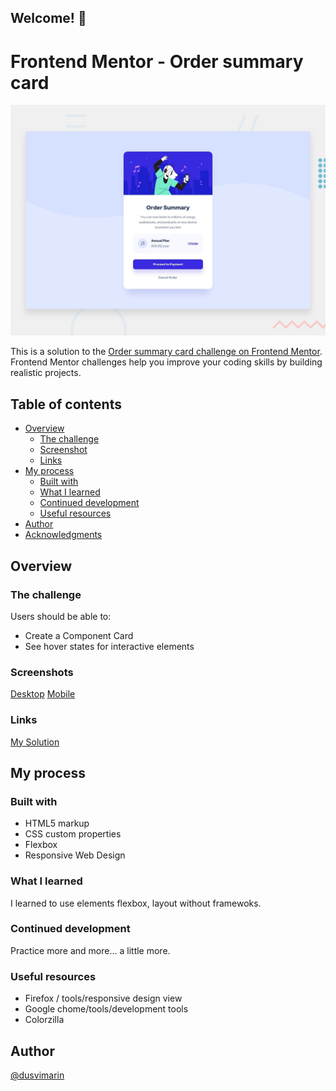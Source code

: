 ## Welcome! 👋

# Frontend Mentor - Order summary card 
![Design preview for order sumary card coding challenge](./design/desktop-preview.jpg)

This is a solution to the [Order summary card challenge on Frontend Mentor](https://www.frontendmentor.io/challenges/order-summary-component-QlPmajDUj). Frontend Mentor challenges help you improve your coding skills by building realistic projects. 

## Table of contents

- [Overview](#overview)
  - [The challenge](#the-challenge)
  - [Screenshot](#screenshot)
  - [Links](#links)
- [My process](#my-process)
  - [Built with](#built-with)
  - [What I learned](#what-i-learned)
  - [Continued development](#continued-development)
  - [Useful resources](#useful-resources)
- [Author](#author)
- [Acknowledgments](#acknowledgments)

## Overview

### The challenge

Users should be able to:

- Create a Component Card 
- See hover states for interactive elements

### Screenshots

[Desktop](https://github.com/dusvimarin/FEM-order-summary-component/blob/main/screenshots/desktop.png)
[Mobile](https://github.com/dusvimarin/FEM-order-summary-component/blob/main/screenshots/mobile.png)


### Links

[My Solution](https://dusvimarin.github.io/FEM-order-summary-component)


## My process

### Built with

- HTML5 markup
- CSS custom properties
- Flexbox
- Responsive Web Design 

### What I learned

I learned to use elements flexbox, layout without framewoks.

### Continued development

 Practice more and more... a little more.

### Useful resources

- Firefox / tools/responsive design view
- Google chome/tools/development tools
- Colorzilla

## Author
[@dusvimarin](https://github.com/dusvimarin)

